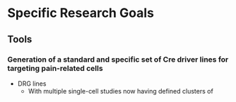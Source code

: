 # Specific Research Goals

## Tools

### Generation of a standard and specific set of Cre driver lines for targeting pain-related cells
- DRG lines
    - With multiple single-cell studies now having defined clusters of 

